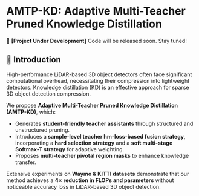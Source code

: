 # AMTP-KD: Adaptive Multi-Teacher Pruned Knowledge Distillation  

🚀 **[Project Under Development]** Code will be released soon. Stay tuned!  

## 📌 Introduction  
High-performance LiDAR-based 3D object detectors often face significant computational overhead, necessitating their compression into lightweight detectors. Knowledge distillation (KD) is an effective approach for sparse 3D object detection compression.  

We propose **Adaptive Multi-Teacher Pruned Knowledge Distillation (AMTP-KD)**, which:  
- Generates **student-friendly teacher assistants** through structured and unstructured pruning.  
- Introduces a **sample-level teacher hm-loss-based fusion strategy**, incorporating a **hard selection strategy** and a **soft multi-stage Softmax-T strategy** for adaptive weighting.  
- Proposes **multi-teacher pivotal region masks** to enhance knowledge transfer.  

Extensive experiments on **Waymo & KITTI datasets** demonstrate that our method achieves a **4× reduction in FLOPs and parameters** without noticeable accuracy loss in LiDAR-based 3D object detection.  


